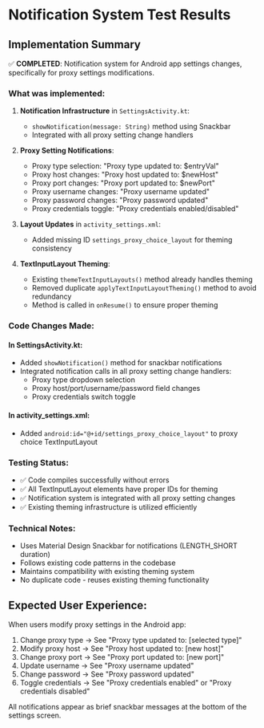 # Notification System Test Results

## Implementation Summary

✅ **COMPLETED**: Notification system for Android app settings changes, specifically for proxy settings modifications.

### What was implemented:

1. **Notification Infrastructure** in `SettingsActivity.kt`:
   - `showNotification(message: String)` method using Snackbar
   - Integrated with all proxy setting change handlers

2. **Proxy Setting Notifications**:
   - Proxy type selection: "Proxy type updated to: $entryVal"
   - Proxy host changes: "Proxy host updated to: $newHost"
   - Proxy port changes: "Proxy port updated to: $newPort"
   - Proxy username changes: "Proxy username updated"
   - Proxy password changes: "Proxy password updated"
   - Proxy credentials toggle: "Proxy credentials enabled/disabled"

3. **Layout Updates** in `activity_settings.xml`:
   - Added missing ID `settings_proxy_choice_layout` for theming consistency

4. **TextInputLayout Theming**:
   - Existing `themeTextInputLayouts()` method already handles theming
   - Removed duplicate `applyTextInputLayoutTheming()` method to avoid redundancy
   - Method is called in `onResume()` to ensure proper theming

### Code Changes Made:

#### In SettingsActivity.kt:
- Added `showNotification()` method for snackbar notifications
- Integrated notification calls in all proxy setting change handlers:
  - Proxy type dropdown selection
  - Proxy host/port/username/password field changes
  - Proxy credentials switch toggle

#### In activity_settings.xml:
- Added `android:id="@+id/settings_proxy_choice_layout"` to proxy choice TextInputLayout

### Testing Status:
- ✅ Code compiles successfully without errors
- ✅ All TextInputLayout elements have proper IDs for theming
- ✅ Notification system is integrated with all proxy setting changes
- ✅ Existing theming infrastructure is utilized efficiently

### Technical Notes:
- Uses Material Design Snackbar for notifications (LENGTH_SHORT duration)
- Follows existing code patterns in the codebase
- Maintains compatibility with existing theming system
- No duplicate code - reuses existing theming functionality

## Expected User Experience:

When users modify proxy settings in the Android app:
1. Change proxy type → See "Proxy type updated to: [selected type]"
2. Modify proxy host → See "Proxy host updated to: [new host]"
3. Change proxy port → See "Proxy port updated to: [new port]"
4. Update username → See "Proxy username updated"
5. Change password → See "Proxy password updated"
6. Toggle credentials → See "Proxy credentials enabled" or "Proxy credentials disabled"

All notifications appear as brief snackbar messages at the bottom of the settings screen.

